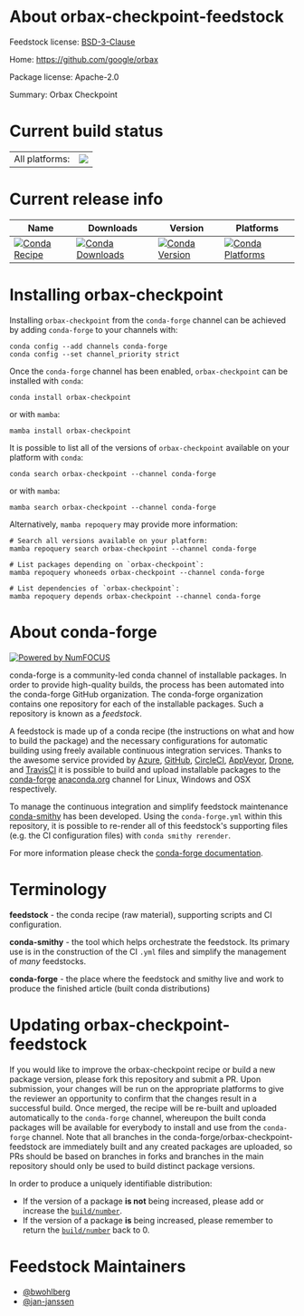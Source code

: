 About orbax-checkpoint-feedstock
================================

Feedstock license: [BSD-3-Clause](https://github.com/conda-forge/orbax-checkpoint-feedstock/blob/main/LICENSE.txt)

Home: https://github.com/google/orbax

Package license: Apache-2.0

Summary: Orbax Checkpoint

Current build status
====================


<table><tr><td>All platforms:</td>
    <td>
      <a href="https://dev.azure.com/conda-forge/feedstock-builds/_build/latest?definitionId=20669&branchName=main">
        <img src="https://dev.azure.com/conda-forge/feedstock-builds/_apis/build/status/orbax-checkpoint-feedstock?branchName=main">
      </a>
    </td>
  </tr>
</table>

Current release info
====================

| Name | Downloads | Version | Platforms |
| --- | --- | --- | --- |
| [![Conda Recipe](https://img.shields.io/badge/recipe-orbax--checkpoint-green.svg)](https://anaconda.org/conda-forge/orbax-checkpoint) | [![Conda Downloads](https://img.shields.io/conda/dn/conda-forge/orbax-checkpoint.svg)](https://anaconda.org/conda-forge/orbax-checkpoint) | [![Conda Version](https://img.shields.io/conda/vn/conda-forge/orbax-checkpoint.svg)](https://anaconda.org/conda-forge/orbax-checkpoint) | [![Conda Platforms](https://img.shields.io/conda/pn/conda-forge/orbax-checkpoint.svg)](https://anaconda.org/conda-forge/orbax-checkpoint) |

Installing orbax-checkpoint
===========================

Installing `orbax-checkpoint` from the `conda-forge` channel can be achieved by adding `conda-forge` to your channels with:

```
conda config --add channels conda-forge
conda config --set channel_priority strict
```

Once the `conda-forge` channel has been enabled, `orbax-checkpoint` can be installed with `conda`:

```
conda install orbax-checkpoint
```

or with `mamba`:

```
mamba install orbax-checkpoint
```

It is possible to list all of the versions of `orbax-checkpoint` available on your platform with `conda`:

```
conda search orbax-checkpoint --channel conda-forge
```

or with `mamba`:

```
mamba search orbax-checkpoint --channel conda-forge
```

Alternatively, `mamba repoquery` may provide more information:

```
# Search all versions available on your platform:
mamba repoquery search orbax-checkpoint --channel conda-forge

# List packages depending on `orbax-checkpoint`:
mamba repoquery whoneeds orbax-checkpoint --channel conda-forge

# List dependencies of `orbax-checkpoint`:
mamba repoquery depends orbax-checkpoint --channel conda-forge
```


About conda-forge
=================

[![Powered by
NumFOCUS](https://img.shields.io/badge/powered%20by-NumFOCUS-orange.svg?style=flat&colorA=E1523D&colorB=007D8A)](https://numfocus.org)

conda-forge is a community-led conda channel of installable packages.
In order to provide high-quality builds, the process has been automated into the
conda-forge GitHub organization. The conda-forge organization contains one repository
for each of the installable packages. Such a repository is known as a *feedstock*.

A feedstock is made up of a conda recipe (the instructions on what and how to build
the package) and the necessary configurations for automatic building using freely
available continuous integration services. Thanks to the awesome service provided by
[Azure](https://azure.microsoft.com/en-us/services/devops/), [GitHub](https://github.com/),
[CircleCI](https://circleci.com/), [AppVeyor](https://www.appveyor.com/),
[Drone](https://cloud.drone.io/welcome), and [TravisCI](https://travis-ci.com/)
it is possible to build and upload installable packages to the
[conda-forge](https://anaconda.org/conda-forge) [anaconda.org](https://anaconda.org/)
channel for Linux, Windows and OSX respectively.

To manage the continuous integration and simplify feedstock maintenance
[conda-smithy](https://github.com/conda-forge/conda-smithy) has been developed.
Using the ``conda-forge.yml`` within this repository, it is possible to re-render all of
this feedstock's supporting files (e.g. the CI configuration files) with ``conda smithy rerender``.

For more information please check the [conda-forge documentation](https://conda-forge.org/docs/).

Terminology
===========

**feedstock** - the conda recipe (raw material), supporting scripts and CI configuration.

**conda-smithy** - the tool which helps orchestrate the feedstock.
                   Its primary use is in the construction of the CI ``.yml`` files
                   and simplify the management of *many* feedstocks.

**conda-forge** - the place where the feedstock and smithy live and work to
                  produce the finished article (built conda distributions)


Updating orbax-checkpoint-feedstock
===================================

If you would like to improve the orbax-checkpoint recipe or build a new
package version, please fork this repository and submit a PR. Upon submission,
your changes will be run on the appropriate platforms to give the reviewer an
opportunity to confirm that the changes result in a successful build. Once
merged, the recipe will be re-built and uploaded automatically to the
`conda-forge` channel, whereupon the built conda packages will be available for
everybody to install and use from the `conda-forge` channel.
Note that all branches in the conda-forge/orbax-checkpoint-feedstock are
immediately built and any created packages are uploaded, so PRs should be based
on branches in forks and branches in the main repository should only be used to
build distinct package versions.

In order to produce a uniquely identifiable distribution:
 * If the version of a package **is not** being increased, please add or increase
   the [``build/number``](https://docs.conda.io/projects/conda-build/en/latest/resources/define-metadata.html#build-number-and-string).
 * If the version of a package **is** being increased, please remember to return
   the [``build/number``](https://docs.conda.io/projects/conda-build/en/latest/resources/define-metadata.html#build-number-and-string)
   back to 0.

Feedstock Maintainers
=====================

* [@bwohlberg](https://github.com/bwohlberg/)
* [@jan-janssen](https://github.com/jan-janssen/)

